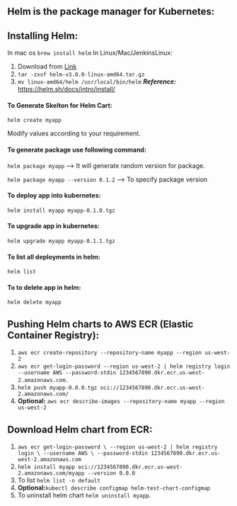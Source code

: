 ## Helm is the package manager for Kubernetes:

## Installing Helm:

In mac os `brew install helm`
In Linux/Mac/JenkinsLinux:
  1. Download from [Link](https://github.com/helm/helm/releases)
  2. `tar -zxvf helm-v3.0.0-linux-amd64.tar.gz`
  3. `mv linux-amd64/helm /usr/local/bin/helm`
***Reference:*** https://helm.sh/docs/intro/install/

#### To Generate Skelton for Helm Cart:

`helm create myapp`

Modify values according to your requirement.

#### To generate package use following command:

`helm package myapp` --> It will generate random version for package.

`helm package myapp --version 0.1.2` --> To specify package version

#### To deploy app into kubernetes:

`helm install myapp myapp-0.1.0.tgz`

#### To upgrade app in kubernetes:

`helm upgrade myapp myapp-0.1.1.tgz`

#### To list all deployments in helm:
`helm list`

#### To to delete app in helm:
`helm delete myapp`

## Pushing Helm charts to AWS ECR (Elastic Container Registry):

1. `aws ecr create-repository --repository-name myapp --region us-west-2`
2. `aws ecr get-login-password --region us-west-2 | helm registry login --username AWS --password-stdin 1234567890.dkr.ecr.us-west-2.amazonaws.com`.
3. `helm push myapp-0.0.0.tgz oci://1234567890.dkr.ecr.us-west-2.amazonaws.com/`
4. **Optional:** `aws ecr describe-images --repository-name myapp --region us-west-2`


## Download Helm chart from ECR:

1. `aws ecr get-login-password \
     --region us-west-2 | helm registry login \
     --username AWS \
     --password-stdin 1234567890.dkr.ecr.us-west-2.amazonaws.com`
2. `helm install myapp oci://1234567890.dkr.ecr.us-west-2.amazonaws.com/myapp --version 0.0.0`
3. To list `helm list -n default`
4. **Optional:**`kubectl describe configmap helm-test-chart-configmap`
5. To uninstall helm chart `helm uninstall myapp`.
